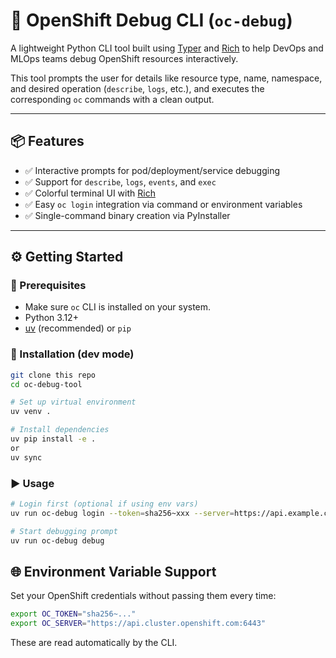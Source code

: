 # 🚀 OpenShift Debug CLI (`oc-debug`)

A lightweight Python CLI tool built using [Typer](https://typer.tiangolo.com/) and [Rich](https://rich.readthedocs.io/) to help DevOps and MLOps teams debug OpenShift resources interactively.

This tool prompts the user for details like resource type, name, namespace, and desired operation (`describe`, `logs`, etc.), and executes the corresponding `oc` commands with a clean output.

---

## 📦 Features

- ✅ Interactive prompts for pod/deployment/service debugging
- ✅ Support for `describe`, `logs`, `events`, and `exec`
- ✅ Colorful terminal UI with [Rich](https://rich.readthedocs.io/)
- ✅ Easy `oc login` integration via command or environment variables
- ✅ Single-command binary creation via PyInstaller

---

## ⚙️ Getting Started

### 🔧 Prerequisites
- Make sure `oc` CLI is installed on your system.
- Python 3.12+
- [uv](https://github.com/astral-sh/uv) (recommended) or `pip`

### 🔌 Installation (dev mode)

```bash
git clone this repo
cd oc-debug-tool

# Set up virtual environment
uv venv .

# Install dependencies
uv pip install -e .
or
uv sync
```

### ▶️ Usage
```bash
# Login first (optional if using env vars)
uv run oc-debug login --token=sha256~xxx --server=https://api.example.com:6443

# Start debugging prompt
uv run oc-debug debug
```

## 🌐 Environment Variable Support
Set your OpenShift credentials without passing them every time:
```bash
export OC_TOKEN="sha256~..."
export OC_SERVER="https://api.cluster.openshift.com:6443"
```
These are read automatically by the CLI.